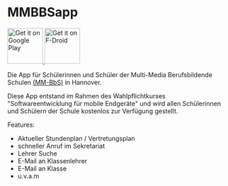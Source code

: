 # MMBBSapp

<p align="left">
<a href="https://play.google.com/store/apps/details?id=de.mmbbs">
    <img alt="Get it on Google Play"
        height="80"
        src="https://play.google.com/intl/en_us/badges/images/generic/en_badge_web_generic.png" />
</a>  
<a href="https://f-droid.org/app/de.mmbbs">
    <img alt="Get it on F-Droid"
        height="80"
        src="https://f-droid.org/badge/get-it-on.png" />
        </a>
        </p>
     
Die App für Schülerinnen und Schüler der Multi-Media Berufsbildende Schulen <a href="http://www.mmbbs.de/">(MM-BbS)</a> in Hannover.

Diese App entstand im Rahmen des Wahlpflichtkurses "Softwareentwicklung für mobile Endgeräte" und wird allen Schülerinnen und Schülern der Schule kostenlos zur Verfügung gestellt.

Features:
- Aktueller Stundenplan / Vertretungsplan
- schneller Anruf im Sekretariat
- Lehrer Suche
- E-Mail an Klassenlehrer
- E-Mail an Klasse
- u.v.a.m
